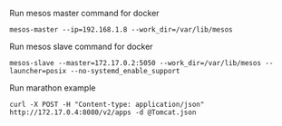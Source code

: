 Run mesos master command for docker
```
mesos-master --ip=192.168.1.8 --work_dir=/var/lib/mesos
```

Run mesos slave command for docker
```
mesos-slave --master=172.17.0.2:5050 --work_dir=/var/lib/mesos --launcher=posix --no-systemd_enable_support
```

Run marathon example
```
curl -X POST -H "Content-type: application/json" http://172.17.0.4:8080/v2/apps -d @Tomcat.json
```
